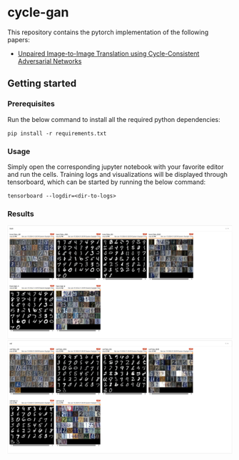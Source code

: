 # cycle-gan

This repository contains the pytorch implementation of the following papers:
* [Unpaired Image-to-Image Translation using Cycle-Consistent Adversarial Networks](https://arxiv.org/abs/1703.10593)

## Getting started

### Prerequisites
Run the below command to install all the required python dependencies:
```
pip install -r requirements.txt
```

### Usage
Simply open the corresponding jupyter notebook with your favorite editor and run the cells. Training logs and visualizations will be displayed through tensorboard, which can be started by running the below command:
```
tensorboard --logdir=<dir-to-logs>
```

### Results
![alt](./docs/images/results-1.png)
![alt](./docs/images/results-2.png)
